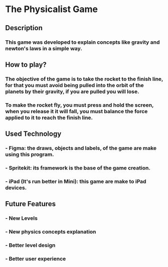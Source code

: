 #  The Physicalist Game


## Description 

### This game was developed to explain concepts like gravity and newton's laws in a simple way.

## How to play?

### The objective of the game is to take the rocket to the finish line, for that you must avoid being pulled into the orbit of the planets by their gravity, if you are pulled you will lose.
### To make the rocket fly, you must press and hold the screen, when you release it it will fall, you must balance the force applied to it to reach the finish line.

## Used Technology

### - Figma: the draws, objects and labels, of the game are make using this program. 
### - Spritekit: its framework is the base of the game creation.
### - iPad (It's run better in Mini): this game are make to iPad devices. 

## Future Features 

### - New Levels
### - New physics concepts explanation 
### - Better level design 
### - Better user experience

